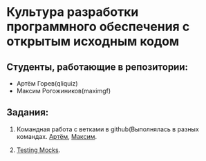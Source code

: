 # Культура разработки программного обеспечения с открытым исходным кодом

## Студенты, работающие в репозитории:
- Артём Горев(qliquiz)
- Максим Рогожиников(maximgf)

## Задания:
1. Командная работа с ветками в github(Выполнялась в разных командах. [Артём](https://github.com/mumok4/development-culture/tree/main/git_branches), [Максим](https://github.com/maximgf/Software-development-culture/tree/master/git-branches).

2. [Testing Mocks](https://github.com/qliquiz/OpenSource-SoftWare/tree/main/TestingMocks).